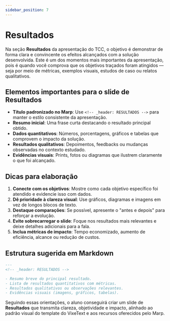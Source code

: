 ```yaml
---
sidebar_position: 7
---
```


# Resultados

Na seção **Resultados** da apresentação do TCC, o objetivo é demonstrar de forma clara e convincente os efeitos alcançados com a solução desenvolvida. Este é um dos momentos mais importantes da apresentação, pois é quando você comprova que os objetivos traçados foram atingidos — seja por meio de métricas, exemplos visuais, estudos de caso ou relatos qualitativos.

## Elementos importantes para o slide de Resultados

* **Título padronizado no Marp**: Use `<!-- _header: RESULTADOS -->` para manter o estilo consistente da apresentação.
* **Resumo inicial**: Uma frase curta destacando o resultado principal obtido.
* **Dados quantitativos**: Números, porcentagens, gráficos e tabelas que comprovem o impacto da solução.
* **Resultados qualitativos**: Depoimentos, feedbacks ou mudanças observadas no contexto estudado.
* **Evidências visuais**: Prints, fotos ou diagramas que ilustrem claramente o que foi alcançado.

## Dicas para elaboração

1. **Conecte com os objetivos**: Mostre como cada objetivo específico foi atendido e evidencie isso com dados.
2. **Dê prioridade à clareza visual**: Use gráficos, diagramas e imagens em vez de longos blocos de texto.
3. **Destaque comparações**: Se possível, apresente o "antes e depois" para reforçar a evolução.
4. **Evite sobrecarregar o slide**: Foque nos resultados mais relevantes e deixe detalhes adicionais para a fala.
5. **Inclua métricas de impacto**: Tempo economizado, aumento de eficiência, alcance ou redução de custos.

## Estrutura sugerida em Markdown

```md
---
<!-- _header: RESULTADOS -->

- Resumo breve do principal resultado.
- Lista de resultados quantitativos com métricas.
- Resultados qualitativos ou observações relevantes.
- Evidências visuais (imagens, gráficos, tabelas).
```

Seguindo essas orientações, o aluno conseguirá criar um slide de **Resultados** que transmita clareza, objetividade e impacto, alinhado ao padrão visual do template do VixeText e aos recursos oferecidos pelo Marp.
